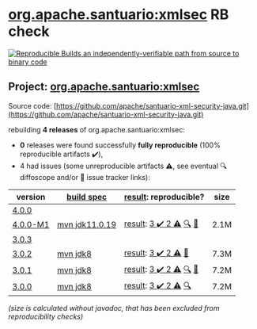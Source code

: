 [org.apache.santuario:xmlsec](https://central.sonatype.com/artifact/org.apache.santuario/xmlsec/versions) RB check
=======

[![Reproducible Builds](https://reproducible-builds.org/images/logos/rb.svg) an independently-verifiable path from source to binary code](https://reproducible-builds.org/)

## Project: [org.apache.santuario:xmlsec](https://central.sonatype.com/artifact/org.apache.santuario/xmlsec/versions)

Source code: [https://github.com/apache/santuario-xml-security-java.git](https://github.com/apache/santuario-xml-security-java.git)

rebuilding **4 releases** of org.apache.santuario:xmlsec:
- **0** releases were found successfully **fully reproducible** (100% reproducible artifacts :heavy_check_mark:),
- 4 had issues (some unreproducible artifacts :warning:, see eventual :mag: diffoscope and/or :memo: issue tracker links):

| version | [build spec](/BUILDSPEC.md) | [result](https://reproducible-builds.org/docs/jvm/): reproducible? | size |
| -- | --------- | ------ | -- |
| [4.0.0](https://central.sonatype.com/artifact/org.apache.santuario/xmlsec/4.0.0/pom) | | | |
| [4.0.0-M1](https://central.sonatype.com/artifact/org.apache.santuario/xmlsec/4.0.0-M1/pom) | [mvn jdk11.0.19](xmlsec-4.0.0-M1.buildspec) | [result](xmlsec-4.0.0-M1.buildinfo): [3 :heavy_check_mark:  2 :warning:](xmlsec-4.0.0-M1.buildcompare) [:mag:](xmlsec-4.0.0-M1.diffoscope) [:memo:](https://github.com/apache/santuario-xml-security-java/pull/77) | 2.1M |
| [3.0.3](https://central.sonatype.com/artifact/org.apache.santuario/xmlsec/3.0.3/pom) | | | |
| [3.0.2](https://central.sonatype.com/artifact/org.apache.santuario/xmlsec/3.0.2/pom) | [mvn jdk8](xmlsec-3.0.2.buildspec) | [result](xmlsec-3.0.2.buildinfo): [3 :heavy_check_mark:  2 :warning:](xmlsec-3.0.2.buildcompare) [:memo:](https://github.com/apache/santuario-xml-security-java/pull/77) | 7.3M |
| [3.0.1](https://central.sonatype.com/artifact/org.apache.santuario/xmlsec/3.0.1/pom) | [mvn jdk8](xmlsec-3.0.1.buildspec) | [result](xmlsec-3.0.1.buildinfo): [3 :heavy_check_mark:  2 :warning:](xmlsec-3.0.1.buildcompare) [:mag:](xmlsec-3.0.1.diffoscope) [:memo:](https://github.com/apache/santuario-xml-security-java/pull/77) | 7.2M |
| [3.0.0](https://central.sonatype.com/artifact/org.apache.santuario/xmlsec/3.0.0/pom) | [mvn jdk8](xmlsec-3.0.0.buildspec) | [result](xmlsec-3.0.0.buildinfo): [3 :heavy_check_mark:  2 :warning:](xmlsec-3.0.0.buildcompare) [:mag:](xmlsec-3.0.0.diffoscope) | 7.2M |

<i>(size is calculated without javadoc, that has been excluded from reproducibility checks)</i>
